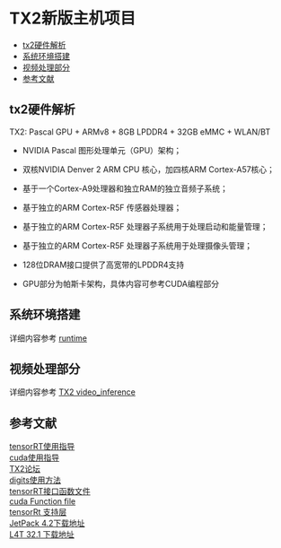 TX2新版主机项目
================
* [tx2硬件解析](#tx2硬件解析)
* [系统环境搭建](#系统环境搭建)
* [视频处理部分](#视频处理部分)
* [参考文献](#参考文献)

## tx2硬件解析

TX2: Pascal GPU + ARMv8 + 8GB LPDDR4 + 32GB eMMC + WLAN/BT  
* NVIDIA Pascal 图形处理单元（GPU）架构；

* 双核NVIDIA Denver 2 ARM CPU 核心，加四核ARM Cortex-A57核心；

* 基于一个Cortex-A9处理器和独立RAM的独立音频子系统；

* 基于独立的ARM Cortex-R5F 传感器处理器；

* 基于独立的ARM Cortex-R5F 处理器子系统用于处理启动和能量管理；

* 基于独立的ARM Cortex-R5F 处理器子系统用于处理摄像头管理；

* 128位DRAM接口提供了高宽带的LPDDR4支持

* GPU部分为帕斯卡架构，具体内容可参考CUDA编程部分

## 系统环境搭建
详细内容参考 [runtime](Git_doc/runtime.md)
## 视频处理部分
详细内容参考 [TX2 video_inference](Git_doc/video_inference.md)
## 参考文献
[tensorRT使用指导](https://docs.nvidia.com/deeplearning/sdk/tensorrt-archived/tensorrt_401/tensorrt-developer-guide/index.html)  
[cuda使用指导](https://docs.nvidia.com/cuda/index.html)  
[TX2论坛](https://devtalk.nvidia.com/default/board/188/jetson-tx2/)  
[digits使用方法](https://github.com/NVIDIA/DIGITS)  
[tensorRT接口函数文件](https://docs.nvidia.com/deeplearning/sdk/tensorrt-api/c_api/classnvinfer1_1_1_weights.html)  
[cuda Function file](http://www.cs.cmu.edu/afs/cs/academic/class/15668-s11/www/cuda-doc/html/group__CUDART__TYPES_g3f51e3575c2178246db0a94a430e0038.html#g3f51e3575c2178246db0a94a430e0038)  
[tensorRt 支持层](https://docs.nvidia.com/deeplearning/sdk/tensorrt-support-matrix/index.html)  
[JetPack 4.2下载地址](https://developer.nvidia.com/embedded/downloads#?tx=$product,jetson_tx2)  
[L4T 32.1 下载地址](https://developer.nvidia.com/embedded/linux-tegra)  

